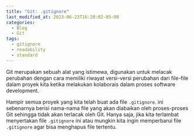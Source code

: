 ```yaml
---
title: "Git: .gitignore"
last_modified_at: 2023-06-23T16:20:02-05:00
categories:
  - Blog
  - Git
tags:
  - gitignore
  - readability
  - standard
---
```


Git merupakan sebuah alat yang istimewa, digunakan untuk melacak perubahan dengan cara memiliki riwayat versi-versi perubahan dari file-file dalam proyek kita ketika melakukan kolaborais dalam proses software development.

Hampir semua proyek yang kita telah buat ada file `.gitignore`. ini sebenarnya berisi nama-nama file yang akan diabaikan oleh proses-proses Git sehingga tidak akan terlacak oleh Git. Hanya saja, jika kita terlambat menyertakan file `.gitignore` ini atau mungkin kita ingin memperbarui file `.gitignore` agar bisa menghapus file tertentu.